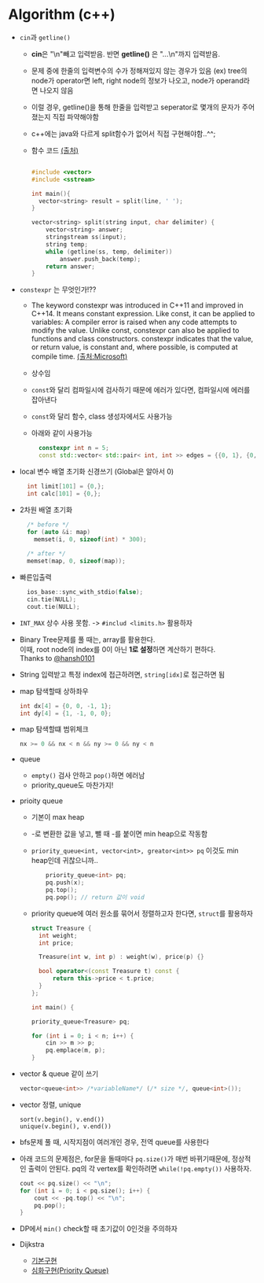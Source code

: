 # Algorithm (c++)

- `cin`과 `getline()`
  - **cin**은 "\n"빼고 입력받음. 반면 **getline()** 은 "...\n"까지 입력받음.
  - 문제 중에 한줄의 입력변수의 수가 정해져있지 않는 경우가 있음
    (ex) tree의 node가 operator면 left, right node의 정보가 나오고, node가 operand라면 나오지 않음
  - 이럴 경우, getline()을 통해 한줄을 입력받고 seperator로 몇개의 문자가 주어졌는지 직접 파약해야함
  - c++에는 java와 다르게 split함수가 없어서 직접 구현해야함..^^;
  - 함수 코드 [(출처)](https://ssungkang.tistory.com/entry/C-string-%EB%AC%B8%EC%9E%90%EC%97%B4-%EB%82%98%EB%88%84%EB%8A%94-split)
    
    ```c++

    #include <vector>
    #include <sstream>

    int main(){
      vector<string> result = split(line, ' ');
    }

    vector<string> split(string input, char delimiter) {
        vector<string> answer;
        stringstream ss(input);
        string temp;
        while (getline(ss, temp, delimiter)) 
            answer.push_back(temp);
        return answer;
    }

    ```
  
- `constexpr` 는 무엇인가!??
  - The keyword constexpr was introduced in C++11 and improved in C++14. It means constant expression. Like const, it can be applied to variables: A compiler error is raised when any code attempts to modify the value. Unlike const, constexpr can also be applied to functions and class constructors. constexpr indicates that the value, or return value, is constant and, where possible, is computed at compile time. [(출처:Microsoft)](https://learn.microsoft.com/en-us/cpp/cpp/constexpr-cpp?view=msvc-170)
  - 상수임
  - `const`와 달리 컴파일시에 검사하기 때문에 에러가 있다면, 컴파일시에 에러를 잡아낸다
  - `const`와 달리 함수, class 생성자에서도 사용가능
  - 아래와 같이 사용가능
  
    ```c++
      constexpr int n = 5;
      const std::vector< std::pair< int, int >> edges = {{0, 1}, {0, 2}, {0, 3}, {1, 2}, {1, 4}, {3, 2}, {4, 3}};
    ``` 
    
- local 변수 배열 초기화 신경쓰기 (Global은 알아서 0)
  ```c++
    int limit[101] = {0,};
    int calc[101] = {0,};
  ```
  
- 2차원 배열 초기화
  ```c++
    /* before */
    for (auto &i: map)
      memset(i, 0, sizeof(int) * 300);
      
    /* after */
    memset(map, 0, sizeof(map));
  ```


- 빠른입출력
  ```c++
    ios_base::sync_with_stdio(false);
    cin.tie(NULL);
    cout.tie(NULL);
  ```

- `INT_MAX` 상수 사용 못함. -> `#includ <limits.h>` 활용하자

- Binary Tree문제를 풀 때는, array를 활용한다. <br/>
이때, root node의 index를 0이 아닌 **1로 설정**하면 계산하기 편하다. <br/>
Thanks to [@hansh0101](https://github.com/hansh0101)

- String 입력받고 특정 index에 접근하려면, `string[idx]`로 접근하면 됨

- map 탐색할때 상하좌우

  ```c++
  int dx[4] = {0, 0, -1, 1};
  int dy[4] = {1, -1, 0, 0};
  ```
  
- map 탐색할떄 범위체크

  ```c++
  nx >= 0 && nx < n && ny >= 0 && ny < n
  ```
  
- queue
  - `empty()` 검사 안하고 `pop()`하면 에러남
  - priority_queue도 마찬가지!



- prioity queue 
  - 기본이 max heap
  - -로 변환한 값을 넣고, 뺄 때 -를 붙이면 min heap으로 작동함
  - `priority_queue<int, vector<int>, greator<int>> pq` 이것도 min heap인데 귀찮으니까..
  
    ``` c++
        priority_queue<int> pq;
        pq.push(x);
        pq.top();
        pq.pop(); // return 값이 void
    ```
  
  - priority queue에 여러 원소를 묶어서 정렬하고자 한다면, `struct`를 활용하자

    ```c++
    struct Treasure {
      int weight;
      int price;

      Treasure(int w, int p) : weight(w), price(p) {}

      bool operator<(const Treasure t) const {
          return this->price < t.price;
      }
    };
    
    int main() {

    priority_queue<Treasure> pq;

    for (int i = 0; i < n; i++) {
        cin >> m >> p;
        pq.emplace(m, p);
    }

    ```

- vector & queue 같이 쓰기

  ```c++
  vector<queue<int>> /*variableName*/ (/* size */, queue<int>());
  ```

- vector 정렬, unique

  ```
  sort(v.begin(), v.end())
  unique(v.begin(), v.end())
  ```


- bfs문제 풀 때, 시작지점이 여러개인 경우, 전역 queue를 사용한다


- 아래 코드의 문제점은, for문을 돌때마다 `pq.size()`가 매번 바뀌기때문에, 정상적인 출력이 안된다.
  pq의 각 vertex를 확인하려면 `while(!pq.empty())` 사용하자.
  ```c++
  cout << pq.size() << "\n";
  for (int i = 0; i < pq.size(); i++) {
      cout << -pq.top() << "\n";
      pq.pop();
  }
  ```


- DP에서 `min()` check할 때 초기값이 0인것을 주의하자


- Dijkstra
  - [기본구현](https://github.com/ndb796/python-for-coding-test/blob/master/9/1.cpp)
  - [심화구현(Priority Queue)](https://github.com/ndb796/python-for-coding-test/blob/master/9/2.cpp#L25)
